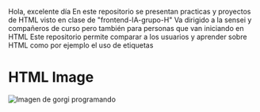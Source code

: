 Hola, excelente día
En este repositorio se presentan practicas y proyectos de HTML visto en clase de "frontend-IA-grupo-H"
Va dirigido a la sensei y compañeros de curso pero también para personas que van iniciando en HTML
Este repositorio permite comparar a los usuarios y aprender sobre HTML como por ejemplo el uso de etiquetas
  <h1>HTML Image</h1>
    <img src="https://img.freepik.com/fotos-premium/cute-perro-corgi-mirando-computadora-portatil-trabajando-gafas-camisa_946346-3361.jpg"
    alt="Imagen de gorgi programando"
